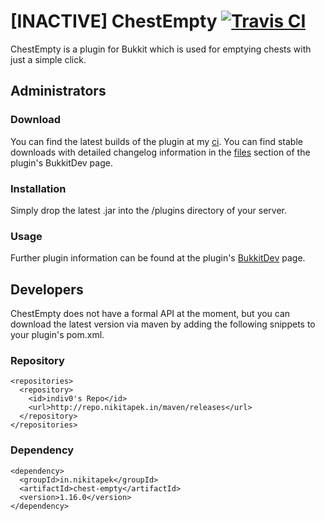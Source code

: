 # [INACTIVE] ChestEmpty [![Travis CI](https://secure.travis-ci.org/Indiv0/chest-empty.png)](http://travis-ci.org/#!/Indiv0/chest-empty)

ChestEmpty is a plugin for Bukkit which is used for emptying chests with just a simple click.

## Administrators

### Download

You can find the latest builds of the plugin at my [ci](http://ci.nikitapek.in/job/chest-empty/).
You can find stable downloads with detailed changelog information in the [files](http://dev.bukkit.org/bukkit-plugins/chestempty/files/) section of the plugin's BukkitDev page.

### Installation

Simply drop the latest .jar into the /plugins directory of your server.

### Usage

Further plugin information can be found at the plugin's [BukkitDev](http://dev.bukkit.org/bukkit-plugins/chestempty/) page.

## Developers

ChestEmpty does not have a formal API at the moment, but you can download the latest version via maven by adding the following snippets to your plugin's pom.xml.

### Repository

    <repositories>
      <repository>
        <id>indiv0's Repo</id>
        <url>http://repo.nikitapek.in/maven/releases</url>
      </repository>
    </repositories>

### Dependency

    <dependency>
      <groupId>in.nikitapek</groupId>
      <artifactId>chest-empty</artifactId>
      <version>1.16.0</version>
    </dependency>
